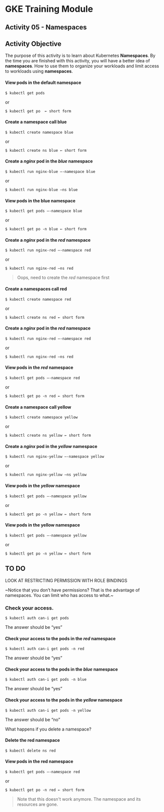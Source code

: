 # GKE Training Module
## Activity 05 - Namespaces

## Activity Objective
The purpose of this activity is to learn about Kubernetes **Namespaces**. By the time you are finished with this activity, you will have a better idea of **namespaces**. How to use them to organize your workloads and limit access to workloads using **namespaces**.

#### View pods in the default namespace
```
$ kubectl get pods
```
or
```
$ kubectl get po  ← short form
```

#### Create a namespace call **blue**
```
$ kubectl create namespace blue
```
or
```
$ kubectl create ns blue ← short form
```

#### Create a _nginx_ pod in the _blue_ namespace
```
$ kubectl run nginx-blue –-namespace blue
```
or
```
$ kubectl run nginx-blue –ns blue
```

#### View pods in the blue namespace
```
$ kubectl get pods –-namespace blue
```
or
```
$ kubectl get po -n blue ← short form
```

#### Create a _nginx_ pod in the _red_ namespace
```
$ kubectl run nginx-red –-namespace red
```
or
```
$ kubectl run nginx-red –ns red
```
> Oops, need to create the _red_ namespace first

#### Create a namespaces call **red**
```
$ kubectl create namespace red
```
or
```
$ kubectl create ns red ← short form
```

#### Create a _nginx_ pod in the _red_ namespace
```
$ kubectl run nginx-red –-namespace red
```
or
```
$ kubectl run nginx-red –ns red
```

#### View pods in the _red_ namespace
```
$ kubectl get pods –-namespace red
```
or
```
$ kubectl get po -n red ← short form
```

#### Create a namespace call **yellow**
```
$ kubectl create namespace yellow
```
or
```
$ kubectl create ns yellow ← short form
```

#### Create a _nginx_ pod in the _yellow_ namespace
```
$ kubectl run nginx-yellow –-namespace yellow
```
or
```
$ kubectl run nginx-yellow –ns yellow
```

#### View pods in the _yellow_ namespace
```
$ kubectl get pods –-namespace yellow
```
or
```
$ kubectl get po -n yellow ← short form
```
#### View pods in the **yellow** namespace
```
$ kubectl get pods –-namespace yellow
```
or
```
$ kubectl get po -n yellow ← short form
```

## TO DO
LOOK AT RESTRICTING PERMISSION WITH ROLE BINDINGS

~Notice that you don’t have permissions? That is the advantage of namespaces. You can limit who has access to what.~

### Check your access.
```
$ kubectl auth can-i get pods
```
The answer should be “yes”

#### Check your access to the pods in the _red_ namespace
```
$ kubectl auth can-i get pods -n red
```
The answer should be “yes”

#### Check your access to the pods in the _blue_ namespace
```
$ kubectl auth can-i get pods -n blue
```
The answer should be “yes”

#### Check your access to the pods in the _yellow_ namespace
```
$ kubectl auth can-i get pods -n yellow
```
The answer should be “no” 


What happens if you delete a namespace?

#### Delete the **red** namespace
```
$ kubectl delete ns red
```


#### View pods in the **red** namespace
```
$ kubectl get pods –-namespace red
```
or
```
$ kubectl get po -n red ← short form
```

> Note that this doesn't work anymore. The namespace and its resources are gone.
